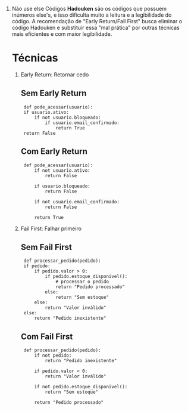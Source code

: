 1. Não use else
    Códigos **Hadouken** são os códigos que possuem inúmeros else's, e isso dificulta muito a leitura e a legibilidade do código. A recomendação de "Early Return/Fail First" busca eliminar o código Hadouken e substituir essa "mal prática" por outras técnicas mais eficientes e com maior legibilidade.

    # Técnicas
    1. Early Return: Retornar cedo
        ## Sem Early Return

            def pode_acessar(usuario):
            if usuario.ativo:
                if not usuario.bloqueado:
                    if usuario.email_confirmado:
                        return True
            return False

        ## Com Early Return
            def pode_acessar(usuario):
                if not usuario.ativo:
                    return False

                if usuario.bloqueado:
                    return False

                if not usuario.email_confirmado:
                    return False

                return True
    2. Fail First: Falhar primeiro
        ## Sem Fail First

            def processar_pedido(pedido):
            if pedido:
                if pedido.valor > 0:
                    if pedido.estoque_disponivel():
                        # processar o pedido
                        return "Pedido processado"
                    else:
                        return "Sem estoque"
                else:
                    return "Valor inválido"
            else:
                return "Pedido inexistente"

        ## Com Fail First
            def processar_pedido(pedido):
                if not pedido:
                    return "Pedido inexistente"

                if pedido.valor < 0:
                    return "Valor inválido"

                if not pedido.estoque_disponivel():
                    return "Sem estoque"

                return "Pedido processado"


